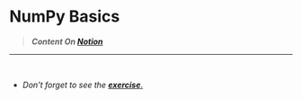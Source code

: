 # NumPy Basics

> ***Content On [Notion](https://darkened-fireman-c50.notion.site/NumPy-Basics-2d9334d3099747c395f455c6f3c836d6)***<br>

---

<br>

- _Don't forget to see the_ [**_exercise_**.](https://github.com/aIqasem/numpy/tree/main/exercise)